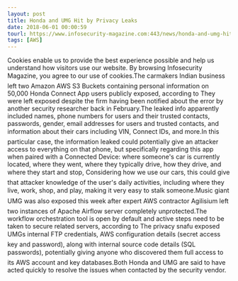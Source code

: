 ```yaml
---
layout: post
title: Honda and UMG Hit by Privacy Leaks
date: 2018-06-01 00:00:59
tourl: https://www.infosecurity-magazine.com:443/news/honda-and-umg-hit-by-privacy-leaks/
tags: [AWS]
---
```

Cookies enable us to provide the best experience possible and help us understand how visitors use our website. By browsing Infosecurity Magazine, you agree to our use of cookies.The carmakers Indian business left two Amazon AWS S3 Buckets containing personal information on 50,000 Honda Connect App users publicly exposed, according to They were left exposed despite the firm having been notified about the error by another security researcher back in February.The leaked info apparently included names, phone numbers for users and their trusted contacts, passwords, gender, email addresses for users and trusted contacts, and information about their cars including VIN, Connect IDs, and more.In this particular case, the information leaked could potentially give an attacker access to everything on that phone, but specifically regarding this app when paired with a Connected Device: where someone's car is currently located, where they went, where they typically drive, how they drive, and where they start and stop, Considering how we use our cars, this could give that attacker knowledge of the user's daily activities, including where they live, work, shop, and play, making it very easy to stalk someone.Music giant UMG was also exposed this week after expert AWS contractor Agilisium left two instances of Apache Airflow server completely unprotected.The workflow orchestration tool is open by default and active steps need to be taken to secure related servers, according to The privacy snafu exposed UMGs internal FTP credentials, AWS configuration details (secret access key and password), along with internal source code details (SQL passwords), potentially giving anyone who discovered them full access to its AWS account and key databases.Both Honda and UMG are said to have acted quickly to resolve the issues when contacted by the security vendor.